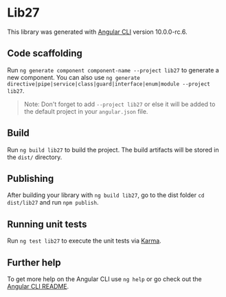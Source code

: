 # Lib27

This library was generated with [Angular CLI](https://github.com/angular/angular-cli) version 10.0.0-rc.6.

## Code scaffolding

Run `ng generate component component-name --project lib27` to generate a new component. You can also use `ng generate directive|pipe|service|class|guard|interface|enum|module --project lib27`.
> Note: Don't forget to add `--project lib27` or else it will be added to the default project in your `angular.json` file. 

## Build

Run `ng build lib27` to build the project. The build artifacts will be stored in the `dist/` directory.

## Publishing

After building your library with `ng build lib27`, go to the dist folder `cd dist/lib27` and run `npm publish`.

## Running unit tests

Run `ng test lib27` to execute the unit tests via [Karma](https://karma-runner.github.io).

## Further help

To get more help on the Angular CLI use `ng help` or go check out the [Angular CLI README](https://github.com/angular/angular-cli/blob/master/README.md).
